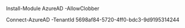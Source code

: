 
Install-Module AzureAD -AllowClobber

Connect-AzureAD -TenantId 5698af84-5720-4ff0-bdc3-9d9195314244